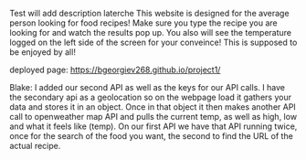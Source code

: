 Test will add description laterche
This website is designed for the average person looking for food recipes! Make sure you type the recipe you are looking for and watch the results pop up. You also will see the temperature logged on the left side of the screen for your conveince! This is supposed to be enjoyed by all!

deployed page: https://bgeorgiev268.github.io/project1/

Blake: I added our second API as well as the keys for our API calls. I have the secondary api as a geolocation so on the webpage load it gathers your data and stores it in an object. Once in that object it then makes another API call to openweather map API and pulls the current temp, as well as high, low and what it feels like (temp). On our first API we have that API running twice, once for the search of the food you want, the second to find the URL of the actual recipe.
